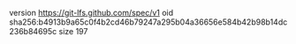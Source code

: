 version https://git-lfs.github.com/spec/v1
oid sha256:b4913b9a65c0f4b2cd46b79247a295b04a36656e584b42b98b14dc236b84695c
size 197

